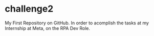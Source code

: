 # challenge2
My First Repository on GitHub. In order to acomplish the tasks at my Internship at Meta, on the RPA Dev Role.
